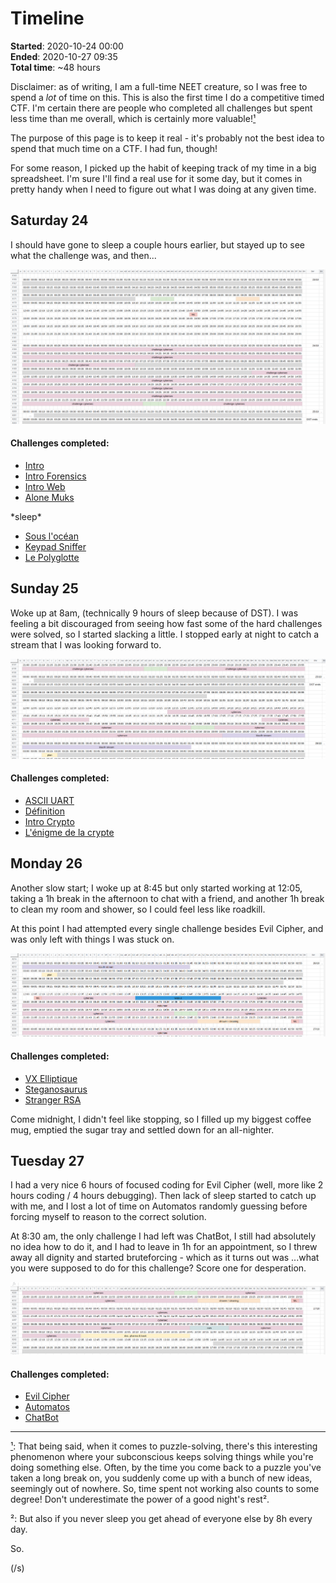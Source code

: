 Timeline
========

**Started**: 2020-10-24 00:00  
**Ended**:   2020-10-27 09:35  
**Total time**: ~48 hours

Disclaimer: as of writing, I am a full-time NEET creature, so I was free to spend a *lot* of time on this. This is also the first time I do a competitive timed CTF. I'm certain there are people who completed all challenges but spent less time than me overall, which is certainly more valuable!<a name="1b">[¹](#1)</a>

The purpose of this page is to keep it real - it's probably not the best idea to spend that much time on a CTF. I had fun, though!

For some reason, I picked up the habit of keeping track of my time in a big spreadsheet. I'm sure I'll find a real use for it some day, but it comes in pretty handy when I need to figure out what I was doing at any given time.

Saturday 24
-----------

I should have gone to sleep a couple hours earlier, but stayed up to see what the challenge was, and then...

![friday/saturday](saturday.png)

#### Challenges completed:

* [Intro](../000_intro)
* [Intro Forensics](../000_intro_forensics)
* [Intro Web](../000_intro_web)
* [Alone Muks](../100_alone_muks)

\*sleep\*

* [Sous l'océan](../050_sous_l'océan)
* [Keypad Sniffer](../150_keypad_sniffer)
* [Le Polyglotte](../150_le_polyglotte)

Sunday 25
---------

Woke up at 8am, (technically 9 hours of sleep because of DST). I was feeling a bit discouraged from seeing how fast some of the hard challenges were solved, so I started slacking a little. I stopped early at night to catch a stream that I was looking forward to.

![sunday](sunday.png)

#### Challenges completed:

* [ASCII UART](../100_ascii_uart)
* [Définition](../050_définition)
* [Intro Crypto](../000_intro_crypto)
* [L'énigme de la crypte](../200_l'énigme_de_la_crypte)

Monday 26
---------

Another slow start; I woke up at 8:45 but only started working at 12:05, taking a 1h break in the afternoon to chat with a friend, and another 1h break to clean my room and shower, so I could feel less like roadkill.

At this point I had attempted every single challenge besides Evil Cipher, and was only left with things I was stuck on.

![monday](monday.png)

#### Challenges completed:

* [VX Elliptique](../250_vx_elliptique)
* [Steganosaurus](../400_steganosaurus)
* [Stranger RSA](../200_stranger_rsa)

Come midnight, I didn't feel like stopping, so I filled up my biggest coffee mug, emptied the sugar tray and settled down for an all-nighter.

Tuesday 27
----------

I had a very nice 6 hours of focused coding for Evil Cipher (well, more like 2 hours coding / 4 hours debugging). Then lack of sleep started to catch up with me, and I lost a lot of time on Automatos randomly guessing before forcing myself to reason to the correct solution.

At 8:30 am, the only challenge I had left was ChatBot, I still had absolutely no idea how to do it, and I had to leave in 1h for an appointment, so I threw away all dignity and started bruteforcing - which as it turns out was ...what you were supposed to do for this challenge? Score one for desperation.

![tuesday](tuesday.png)

#### Challenges completed:

* [Evil Cipher](../400_evil_cipher)
* [Automatos](../300_automatos)
* [ChatBot](../100_chatbot)


----

<a name="1">[¹](#1b)</a>: That being said, when it comes to puzzle-solving, there's this interesting phenomenon where your subconscious keeps solving things while you're doing something else. Often, by the time you come back to a puzzle you've taken a long break on, you suddenly come up with a bunch of new ideas, seemingly out of nowhere. So, time spent not working also counts to some degree! Don't underestimate the power of a good night's rest².

²: But also if you never sleep you get ahead of everyone else by 8h every day. 

So. 

(/s)

